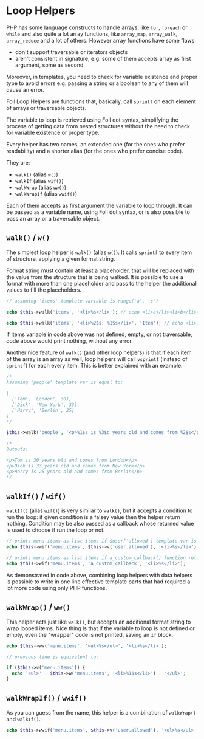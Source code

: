 <!--
currentMenu: "loophelpers"
currentSection: "Blocks & Helpers"
title: "Loop Helpers"
-->

# Loop Helpers

PHP has some language constructs to handle arrays, like `for`, `foreach` or `while` and also quite a lot array functions, like `array_map`, `array_walk`, `array_reduce` and a lot of others.
However array functions have some flaws:
- don't support traversable or iterators objects
- aren't consistent in signature, e.g. some of them accepts array as first argument, some as second

Moreover, in templates, you need to check for variable existence and proper type to avoid errors e.g. passing a string or a boolean to any of them will cause an error.

Foil Loop Helpers are functions that, basically, call `sprintf` on each element of arrays or traversable objects.

The variable to loop is retrieved using Foil dot syntax, simplifying the process of getting data from nested structures without the need to check for variable existence or proper type.

Every helper has two names, an extended one (for the ones who prefer readability) and a shorter alias (for the ones who prefer concise code).

They are:

- `walk()` (alias `w()`)
- `walkIf` (alias `wif()`)
- `walkWrap` (alias `ww()`)
- `walkWrapIf` (alias `wwif()`)

Each of them accepts as first argument the variable to loop through.
It can be passed as a variable name, using Foil dot syntax, or is also possible to pass an array or a traversable object.

## `walk()` / `w()`

The simplest loop helper is `walk()` (alias `w()`). It calls `sprintf` to every item of structure, applying a given format string.

Format string must contain at least a placeholder, that will be replaced with the value from the structure that is being walked.
It is possible to use a format with more than one placeholder and pass to the helper the additional values to fill the placeholders.

```php
// assuming 'items' template variable is range('a', 'c')

echo $this->walk('items', '<li>%s</li>'); // echo <li>a</li><li>b</li><li>c</li>

echo $this->walk('items', '<li>%2$s: %1$s</li>', 'Item'); // echo <li>Item: a</li><li>Item: b</li><li>Item: c</li>
```

If items variable in code above was not defined, empty, or not traversable, code above would print nothing, without any error.

Another nice feature of `walk()` (and other loop helpers) is that if each item of the array is an array as well, loop helpers will call `vsprintf` (instead of `sprintf`) for each every item. This is better explained with an example:

```php
/*
Assuming 'people' template var is equal to:

[
  ['Tom', 'London', 30],
  ['Dick', 'New York', 33],
  ['Harry', 'Berlin', 25]
]
*/

$this->walk('people', '<p>%1$s is %3$d years old and comes from %2$s</p>');

/*
Outputs:

<p>Tom is 30 years old and comes from London</p>
<p>Dick is 33 years old and comes from New York</p>
<p>Harry is 25 years old and comes from Berlin</p>
*/
```

## `walkIf()` / `wif()`

`walkIf()` (alias `wif()`) is very similar to `walk()`, but it accepts a condition to run the loop: if given condition is a falsey value
then the helper return nothing. Condition may be also passed as a callback whose returned value is used to choose if run the loop or not.

```php
// prints menu items as list items if $user['allowed'] template var is true
echo $this->wif('menu.items', $this->v('user.allowed'), '<li>%s</li>');

// prints menu items as list items if a_custom_callback() function returns true
echo $this->wif('menu.items', 'a_custom_callback', '<li>%s</li>');
```

As demonstrated in code above, combining loop helpers with data helpers is possible to write in one line effective template parts that had required
a lot more code using only PHP functions.

## `walkWrap()` / `ww()`

This helper acts just like `walk()`, but accepts an additional format string to wrap looped items.
Nice thing is that if the variable to loop is not defined or empty, even the "wrapper" code is not printed, saving an `if` block.

```php
echo $this->ww('menu.items', '<ul>%s</ul>', '<li>%s</li>');

// previous line is equivalent to:

if ($this->v('menu.items')) {
  echo '<ul>' . $this->w('menu.items', '<li>%1$s</li>') . '</ul>';
}
```


## `walkWrapIf()` / `wwif()`

As you can guess from the name, this helper is a combination of `walkWrap()` and `walkIf()`.

```php
echo $this->wwif('menu.items', $this->v('user.allowed'), '<ul>%s</ul>', '<li>%s</li>');
```
